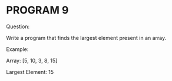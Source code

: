 # PROGRAM 9

Question:

Write a program that finds the largest element present in an array.

Example:

Array: [5, 10, 3, 8, 15]

Largest Element: 15
